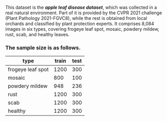 This dataset is the ***apple leaf disease dataset***, which was
collected in a real natural environment. Part of it is provided
by the CVPR 2021 challenge (Plant Pathology 2021-FGVC8),
while the rest is obtained from local orchards and classified
by plant protection experts. It comprises 8,084 images in six
types, covering frogeye leaf spot, mosaic, powdery mildew,
rust, scab, and healthy leaves. 

### The sample size is as follows.

type | train  | test
---- | ----- | ------  
frogeye leaf spot | 1200 | 300
mosaic | 800 | 100 
powdery mildew	|948 | 236
rust |1200	|300
scab |1200	|300
healthy	|1200	|300
